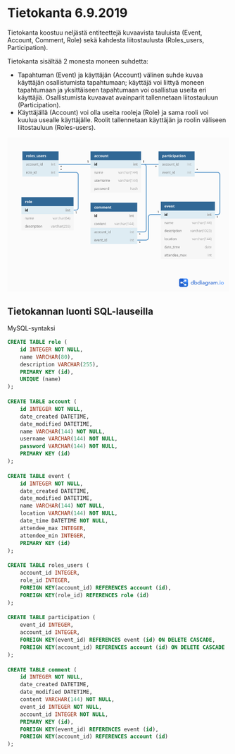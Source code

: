 # Tietokanta 6.9.2019

Tietokanta koostuu neljästä entiteettejä kuvaavista tauluista (Event, Account, Comment, Role) sekä kahdesta liitostaulusta (Roles_users, Participation).

Tietokanta sisältää 2 monesta moneen suhdetta:
- Tapahtuman (Event) ja käyttäjän (Account) välinen suhde kuvaa käyttäjän osallistumista tapahtumaan; käyttäjä voi liittyä moneen tapahtumaan ja yksittäiseen tapahtumaan voi osallistua useita eri käyttäjiä. Osallistumista kuvaavat avainparit tallennetaan liitostauluun (Participation).
- Käyttäjällä (Account) voi olla useita rooleja (Role) ja sama rooli voi kuulua usealle käyttäjälle. Roolit tallennetaan käyttäjän ja roolin väliseen liitostauluun (Roles-users).


![tietokantakaavio](https://github.com/hoffrenm/tapahtumakalenteri/blob/master/dokumentaatio/db.png)


## Tietokannan luonti SQL-lauseilla
MySQL-syntaksi

```sql
CREATE TABLE role (
	id INTEGER NOT NULL, 
	name VARCHAR(80), 
	description VARCHAR(255), 
	PRIMARY KEY (id), 
	UNIQUE (name)
);

CREATE TABLE account (
	id INTEGER NOT NULL, 
	date_created DATETIME, 
	date_modified DATETIME, 
	name VARCHAR(144) NOT NULL, 
	username VARCHAR(144) NOT NULL, 
	password VARCHAR(144) NOT NULL, 
	PRIMARY KEY (id)
);

CREATE TABLE event (
	id INTEGER NOT NULL, 
	date_created DATETIME, 
	date_modified DATETIME, 
	name VARCHAR(144) NOT NULL, 
	location VARCHAR(144) NOT NULL, 
	date_time DATETIME NOT NULL, 
	attendee_max INTEGER, 
	attendee_min INTEGER, 
	PRIMARY KEY (id)
);

CREATE TABLE roles_users (
	account_id INTEGER, 
	role_id INTEGER, 
	FOREIGN KEY(account_id) REFERENCES account (id), 
	FOREIGN KEY(role_id) REFERENCES role (id)
);

CREATE TABLE participation (
	event_id INTEGER, 
	account_id INTEGER, 
	FOREIGN KEY(event_id) REFERENCES event (id) ON DELETE CASCADE, 
	FOREIGN KEY(account_id) REFERENCES account (id) ON DELETE CASCADE
);

CREATE TABLE comment (
	id INTEGER NOT NULL, 
	date_created DATETIME, 
	date_modified DATETIME, 
	content VARCHAR(144) NOT NULL, 
	event_id INTEGER NOT NULL, 
	account_id INTEGER NOT NULL, 
	PRIMARY KEY (id), 
	FOREIGN KEY(event_id) REFERENCES event (id), 
	FOREIGN KEY(account_id) REFERENCES account (id)
);
```
